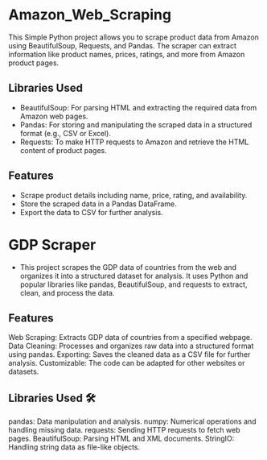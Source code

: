 # Amazon_Web_Scraping
 This Simple Python project allows you to scrape product data from Amazon using BeautifulSoup, Requests, and Pandas. The scraper can extract information like product names, prices, ratings, and more from Amazon product pages.
## Libraries Used
- BeautifulSoup: For parsing HTML and extracting the required data from Amazon web pages.
- Pandas: For storing and manipulating the scraped data in a structured format (e.g., CSV or Excel).
- Requests: To make HTTP requests to Amazon and retrieve the HTML content of product pages.
## Features
- Scrape product details including name, price, rating, and availability.
- Store the scraped data in a Pandas DataFrame.
- Export the data to CSV for further analysis.


  
# GDP Scraper
- This project scrapes the GDP data of countries from the web and organizes it into a structured dataset for analysis. 
It uses Python and popular libraries like pandas, BeautifulSoup, and requests to extract, clean, and process the data.

## Features 
Web Scraping: Extracts GDP data of countries from a specified webpage.
Data Cleaning: Processes and organizes raw data into a structured format using pandas.
Exporting: Saves the cleaned data as a CSV file for further analysis.
Customizable: The code can be adapted for other websites or datasets.

## Libraries Used 🛠️
pandas: Data manipulation and analysis.
numpy: Numerical operations and handling missing data.
requests: Sending HTTP requests to fetch web pages.
BeautifulSoup: Parsing HTML and XML documents.
StringIO: Handling string data as file-like objects.
